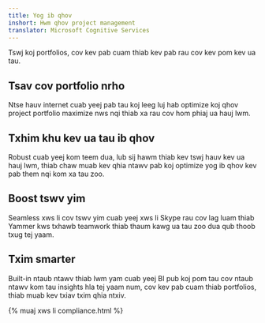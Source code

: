 ```yaml
---
title: Yog ib qhov
inshort: Hwm qhov project management
translator: Microsoft Cognitive Services
---
```


Tswj koj portfolios, cov kev pab cuam thiab kev pab rau cov kev pom kev ua tau.

## Tsav cov portfolio nrho
Ntse hauv internet cuab yeej pab tau koj leeg luj hab optimize koj qhov project portfolio maximize nws nqi thiab xa rau cov hom phiaj ua hauj lwm. 

## Txhim khu kev ua tau ib qhov
Robust cuab yeej kom teem dua, lub sij hawm thiab kev tswj hauv kev ua hauj lwm, thiab chaw muab kev qhia ntawv pab koj optimize yog ib qhov kev pab them nqi kom xa tau zoo. 

## Boost tswv yim
Seamless xws li cov tswv yim cuab yeej xws li Skype rau cov lag luam thiab Yammer kws txhawb teamwork thiab thaum kawg ua tau zoo dua qub thoob txug tej yaam. 

## Txim smarter 
Built-in ntaub ntawv thiab lwm yam cuab yeej BI pub koj pom tau cov ntaub ntawv kom tau insights hla tej yaam num, cov kev pab cuam thiab portfolios, thiab muab kev txiav txim qhia ntxiv. 

{% muaj xws li compliance.html %}



